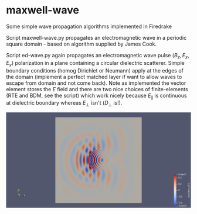 # maxwell-wave
Some simple wave propagation algorithms implemented in Firedrake

Script maxwell-wave.py propagates an electromagnetic wave in a periodic square domain - based on algorithm supplied by James Cook.

Script ed-wave.py again propagates an electromagnetic wave pulse $(B_z, E_x, E_y)$ polarization in a plane containing a circular dielectric scatterer.  Simple boundary conditions (homog Dirichlet or Neumann) apply at the edges of the domain (implement a perfect matched layer if want to allow waves to escape from domain and not come back).  Note as implemented the vector element stores the $E$ field and there are two nice choices of finite-elements (RTE and BDM, see the script) which work nicely because $E_{\parallel}$ is continuous at dielectric boundary whereas $E_{\perp}$ isn't ($D_{\perp}$ is!).

![ed-wave1](png/ed_wave1.png "Magnetic component of the wave during scattering - generated by ed-wave.")
